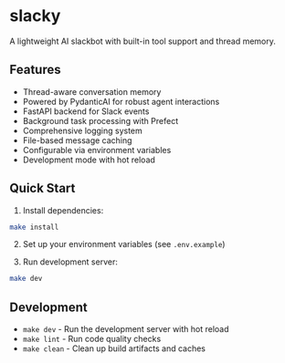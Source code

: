 # slacky

A lightweight AI slackbot with built-in tool support and thread memory.

## Features
- Thread-aware conversation memory
- Powered by PydanticAI for robust agent interactions
- FastAPI backend for Slack events
- Background task processing with Prefect
- Comprehensive logging system
- File-based message caching
- Configurable via environment variables
- Development mode with hot reload

## Quick Start

1. Install dependencies:
```bash
make install
```

2. Set up your environment variables (see `.env.example`)

3. Run development server:
```bash
make dev
```

## Development

- `make dev` - Run the development server with hot reload
- `make lint` - Run code quality checks
- `make clean` - Clean up build artifacts and caches